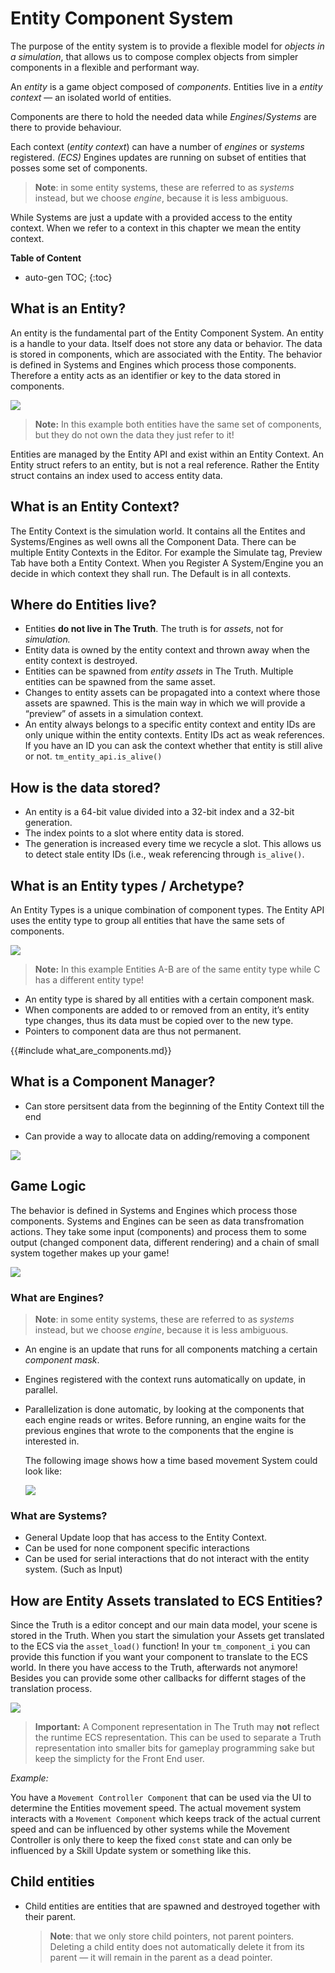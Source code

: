 # Entity Component System

The purpose of the entity system is to provide a flexible model for *objects in a simulation*, that
allows us to compose complex objects from simpler components in a flexible and performant way.

An *entity* is a game object composed of *components*. Entities live in a *entity context* — an
isolated world of entities. 

Components are there to hold the needed data while *Engines*/*Systems* are there to provide behaviour.

Each context (*entity context*) can have a number of *engines* or *systems* registered. *(ECS)* Engines updates
are running on subset of entities that posses some set of components. 

> **Note**: in some entity systems, these are referred to as *systems* instead, but we choose *engine*, because it is less ambiguous.

While Systems are just a update with a provided access to the entity context. When we refer to a context in this chapter we mean the entity context.

**Table of Content**

* auto-gen TOC;
{:toc}
## What is an Entity?

An entity is the fundamental part of the Entity Component System. An entity is a handle to your data. Itself does not store any data or behavior.  The data is stored in components, which are associated with the Entity. The behavior is defined in Systems and Engines which process those components. Therefore a entity acts as an identifier or key to the data stored in components.

![](https://www.dropbox.com/s/5956267ltb4l14x/tm_guide_entity.png?dl=1)

> **Note:** In this example both entities have the same set of components, but they do not own the data they just refer to it!

Entities are managed by the Entity API and exist within an Entity Context. An Entity struct refers to an entity, but is not a real reference. Rather the Entity struct contains an index used to access entity data.

## What is an Entity Context?

The Entity Context is the simulation world. It contains all the Entites and Systems/Engines as well owns all the Component Data. There can be multiple Entity Contexts in the Editor. For example the Simulate tag, Preview Tab have both a Entity Context. When you Register A System/Engine you an decide in which context they shall run. The Default is in all contexts. 



## Where do Entities live?

- Entities **do not live in The Truth**. The truth is for *assets*, not for *simulation.*
- Entity data is owned by the entity context and thrown away when the entity context is destroyed.
- Entities can be spawned from *entity assets* in The Truth. Multiple entities can be spawned from
  the same asset.
- Changes to entity assets can be propagated into a context where those assets are spawned. This is
  the main way in which we will provide a “preview” of assets in a simulation context.
- An entity always belongs to a specific entity context and entity IDs are only unique within the entity contexts. Entity IDs act as weak references. If you have an ID you can ask the context whether that entity is still alive or not. `tm_entity_api.is_alive()`



## How is the data stored?

- An entity is a 64-bit value divided into a 32-bit index and a 32-bit generation.
- The index points to a slot where entity data is stored.
- The generation is increased every time we recycle a slot. This allows us to detect stale entity
  IDs (i.e., weak referencing through `is_alive()`.



## What is an Entity types / Archetype?

An Entity Types is a unique combination of component types. The Entity API uses the entity type to group all entities that have the same sets of components.

![](https://www.dropbox.com/s/453d1nqrwnsntbw/tm_guide_entity_entity_type.png?dl=1)

> **Note:** In this example Entities A-B are of the same entity type while C has a different entity type!

- An entity type is shared by all entities with a certain component mask.
- When components are added to or removed from an entity, it’s entity type changes, thus its data
  must be copied over to the new type.
- Pointers to component data are thus not permanent.



{{#include what_are_components.md}}



## What is a Component Manager?

- Can store persitsent data from the beginning of the Entity Context till the end

- Can provide a way to allocate data on adding/removing a component

  

![](https://www.dropbox.com/s/kre84a4vqouq37z/tm_guide_component_manager.png?dl=1)

## Game Logic

The behavior is defined in Systems and Engines which process those components. Systems and Engines can be seen as data transfromation actions. They take some input (components) and process them to some output (changed component data, different rendering) and a chain of small system together makes up your game!

 ![](https://www.dropbox.com/s/5wqvcf27vvx5b7v/engines.png?dl=1)

### What are Engines?

> **Note**: in some entity systems, these are referred to as *systems* instead, but we choose *engine*, because it is less ambiguous.

- An engine is an update that runs for all components matching a certain *component mask*.

- Engines registered with the context runs automatically on update, in parallel.

- Parallelization is done automatic, by looking at the components that each engine reads or writes.
  Before running, an engine waits for the previous engines that wrote to the components that the
  engine is interested in.
  
  The following image shows how a time based movement System could look like:
  
  ![](https://www.dropbox.com/s/vn3n7ai2y28u695/tm_guide_ecs_engine_flow.png?dl=1)
  
  

### What are Systems?

- General Update loop that has access to the Entity Context.
- Can be used for none component specific interactions
- Can be used for serial interactions that do not interact with the entity system. (Such as Input)



## How are Entity Assets translated to ECS Entities?

Since the Truth is a editor concept and our main data model, your scene is stored in the Truth. When you start the simulation your Assets get translated to the ECS via the `asset_load()` function! In your `tm_component_i` you can provide this function if you want your component to translate to the ECS world. In there you have access to the Truth, afterwards not anymore! Besides you can provide some other callbacks for differnt stages of the translation process. 

![](https://www.dropbox.com/s/ao6cs4fpyx9i078/truth_ecs%20%282%29.png?dl=1)

>  **Important:** A Component representation in The Truth may **not** reflect the runtime ECS representation. This can be used to separate a Truth representation into smaller bits for gameplay programming sake but keep the simplicty for the Front End user.

*Example:*

You have a `Movement Controller Component` that can be used via the UI to determine the Entities movement speed. The actual movement system interacts with a `Movement Component` which keeps track of the actual current speed and can be influenced by other systems while the Movement Controller is only there to keep the fixed `const` state and can only be influenced by a Skill Update system or something like this.



## Child entities

- Child entities are entities that are spawned and destroyed together with their parent.

  > **Note**: that we only store child pointers, not parent pointers. Deleting a child entity does not
  > automatically delete it from its parent — it will remain in the parent as a dead pointer.

